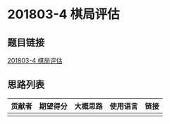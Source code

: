 # 201803-4 棋局评估

## 题目链接

[201803-4 棋局评估](http://118.190.20.162/view.page?gpid=T70)

## 思路列表

| 贡献者 | 期望得分 | 大概思路 | 使用语言 | 链接 |
| :-: | :-: | :-: | :-: | :-: | 
|  |  |  |  |  |
